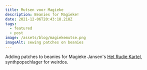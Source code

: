 ```yaml
---
title: Mutsen voor Magieke
description: Beanies for Magieke!
date: 2021-12-06T20:43:18.218Z
tags:
  - featured
  - post
image: /assets/blog/magiekemutse.png
imageAlt: sewing patches on beanies
---
```

Adding patches to beanies for Magieke Jansen's [Het Rudie Kartel](http://magiekejansen.nl/INTO%20THE%20DEX%20HRK.html), synthpopschlager for weirdos.